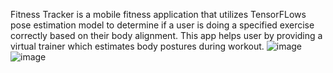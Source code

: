 Fitness Tracker is a mobile fitness application that utilizes TensorFLows pose estimation model to determine if a user is doing a specified exercise correctly based on their body alignment. This app helps user by providing a virtual trainer which estimates body postures during workout.
![image](https://github.com/ajinnkya/Fitness-Tracker/assets/73352978/20a4dab3-e68c-4ea0-8f17-009e9c114e45) ![image](https://github.com/ajinnkya/Fitness-Tracker/assets/73352978/90f9acfc-3273-4348-bc25-77537efc574f)

              
          


